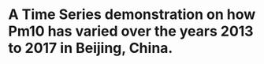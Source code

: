 # A Time Series demonstration on how Pm10 has varied over the years 2013 to 2017 in Beijing, China.

